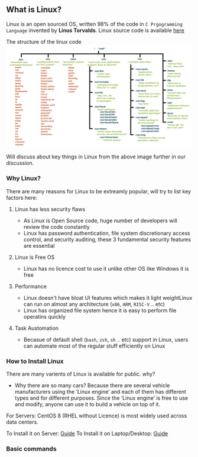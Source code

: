 ## What is Linux?

Linux is an open sourced OS, written 98% of the code in `C Prgogramming Language` invented by **Linus Torvalds**.
Linux source code is available [here](https://github.com/torvalds/linux)

The structure of the linux code
![Linux][logo]

[logo]: /img/linux/linux_filestrucure.png "Linux File Hierarchy"

Will discuss about key things in Linux from the above image further in our discussion. 

### Why Linux?
There are many reasons for Linux to be extreamly popular, will try to list key factors here:
1. Linux has less security flaws
   * As Linux is Open Source code, huge number of developers will review the code constantly
   * Linux has password authentication, file system discretionary access control, and security auditing, these 3 fundamental security features are essential

2. Linux is Free OS
   * Linux has no licence cost to use it unlike other OS like Windows it is free

3. Performance
   * Linux doesn't have bloat UI features which makes it light weightLinux can run on almost any architecture (`x86`, `ARM`, `RISC-V` .. etc)
   * Linux has organized file system hence it is easy to perform file operatins quickly  

4. Task Austomation
   * Becasue of default shell (`bash`, `zsh`, `sh` .. etc) support in Linux, users can automate most of the regular stuff efficiently on Linux

### How to Install Linux
There are many varients of Linux is available for public. why?
   * Why there are so many cars? Because there are several vehicle manufacturers using the ‘Linux engine’ and each of them has different types and for different purposes. Since the ‘Linux engine’ is free to use and modify, anyone can use it to build a vehicle on top of it.

For Servers: CentOS 8 (RHEL without Licence) is most widely used across data centers.

To Install it on Server: [Guide](https://linuxhint.com/install_centos_8_server/)
To Install it on Laptop/Desktop: [Guide](https://ubuntu.com/tutorials/install-ubuntu-desktop#1-overview) 

### Basic commands 
